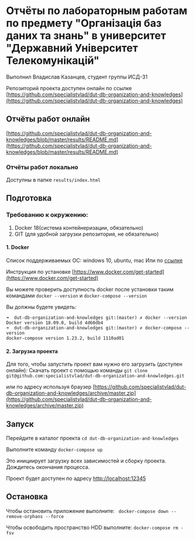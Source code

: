 # Отчёты по лабораторным работам по предмету "Організація баз даних та знань" в университет "Державний Університет Телекомунікацій"

Выполнил Владислав Казанцев, студент группы ИСД-31

Репозиторий проекта доступен онлайн по ссылке [https://github.com/specialistvlad/dut-db-organization-and-knowledges](https://github.com/specialistvlad/dut-db-organization-and-knowledges)

## Отчёты работ онлайн
[https://github.com/specialistvlad/dut-db-organization-and-knowledges/blob/master/results/README.md](https://github.com/specialistvlad/dut-db-organization-and-knowledges/blob/master/results/README.md)

### Отчёты работ локально
Доступны в папке `results/index.html`

## Подготовка
### Требованию к окружению:
1. Docker 18(система контейнеризации, обязательно)
2. GIT (для удобной загрузки репозитория, не обязательно)

#### 1. Docker
Список поддерживаемых ОС: windows 10, ubuntu, mac
Или по [ссылке](https://docs.docker.com/install/#supported-platforms)

Инструкция по установке
[https://www.docker.com/get-started](https://www.docker.com/get-started)

Вы можете проверить доступность docker после установки таким командами `docker --version` и `docker-compose --version`

Вы должны будете увидеть:
```
➜  dut-db-organization-and-knowledges git:(master) ✗ docker --version
Docker version 18.09.0, build 4d60db4
➜  dut-db-organization-and-knowledges git:(master) ✗ docker-compose --version
docker-compose version 1.23.2, build 1110ad01
```

#### 2. Загрузка проекта
Для того, чтобы запустить проект вам нужно его загрузить (доступен онлайн):
Скачать проект с помощью команды `git clone git@github.com:specialistvlad/dut-db-organization-and-knowledges.git`

или по адресу используя браузер
[https://github.com/specialistvlad/dut-db-organization-and-knowledges/archive/master.zip](https://github.com/specialistvlad/dut-db-organization-and-knowledges/archive/master.zip)

## Запуск
Перейдите в каталог проекта `cd dut-db-organization-and-knowledges`

Выполните команду `docker-compose up`

Это инициирует загрузку всех зависимостей и сборку проекта.
Дождитесь окончания процесса.

Проект будет доступен по адресу [http://localhost:12345](http://localhost:12345)

## Остановка
Чтобы остановить приложение выполните:
` docker-compose down --remove-orphans --force`

Чтобы освободить пространство HDD выполните:
`docker-compose rm -fsv`
